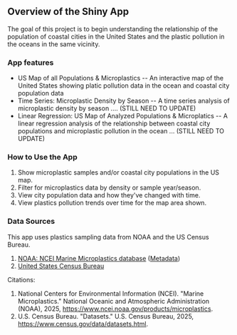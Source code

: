 ## Overview of the Shiny App

The goal of this project is to begin understanding the relationship of the population of coastal cities in the United States and the plastic pollution in the oceans in the same vicinity. 

### App features
- US Map of all Populations & Microplastics -- An interactive map of the United States showing platic pollution data in the ocean and coastal city population data
- Time Series: Microplastic Density by Season -- A time series analysis of microplastic density by season .... (STILL NEED TO UPDATE)
- Linear Regression: US Map of Analyzed Populations & Microplatics -- A linear regression analysis of the relationship between coastal city populations and microplastic pollution in the ocean ... (STILL NEED TO UPDATE)

### How to Use the App

1. Show microplastic samples and/or coastal city populations in the US map.
2. Filter for microplastics data by density or sample year/season.
3. View city population data and how they've changed with time.
4. View plastics pollution trends over time for the map area shown.

### Data Sources

This app uses plastics sampling data from NOAA and the US Census Bureau.

1. [NOAA: NCEI Marine Microplastics database](https://www.ncei.noaa.gov/products/microplastics) ([Metadata](https://data.noaa.gov/onestop/api/registry/metadata/collection/unknown/b1586022-998a-461e-b969-9d17dde6476c/raw/xml))
2. [United States Census Bureau](https://www.census.gov/data/datasets.html)

Citations:
1. National Centers for Environmental Information (NCEI). "Marine Microplastics." National Oceanic and Atmospheric Administration (NOAA), 2025, https://www.ncei.noaa.gov/products/microplastics.
2. U.S. Census Bureau. "Datasets." U.S. Census Bureau, 2025, https://www.census.gov/data/datasets.html.




